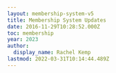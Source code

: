 ```yaml
---
layout: membership-system-v5
title: Membership System Updates
date: 2016-11-29T10:28:52.000Z
toc: membership
year: 2023
author:
  display_name: Rachel Kemp
lastmod: 2022-03-31T10:14:44.489Z
---
```

